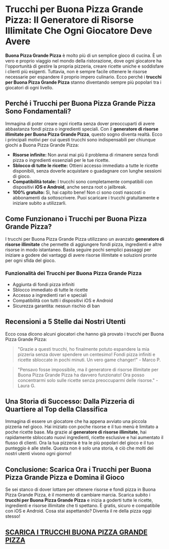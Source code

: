 <h1>Trucchi per Buona Pizza Grande Pizza: Il Generatore di Risorse Illimitate Che Ogni Giocatore Deve Avere</h1>

<p><strong>Buona Pizza Grande Pizza</strong> è molto più di un semplice gioco di cucina. È un vero e proprio viaggio nel mondo della ristorazione, dove ogni giocatore ha l'opportunità di gestire la propria pizzeria, creare ricette uniche e soddisfare i clienti più esigenti. Tuttavia, non è sempre facile ottenere le risorse necessarie per espandere il proprio impero culinario. Ecco perché i <strong>trucchi per Buona Pizza Grande Pizza</strong> stanno diventando sempre più popolari tra i giocatori di ogni livello.</p>

<h2>Perché i Trucchi per Buona Pizza Grande Pizza Sono Fondamentali?</h2>

<p>Immagina di poter creare ogni ricetta senza dover preoccuparti di avere abbastanza fondi pizza o ingredienti speciali. Con il <strong>generatore di risorse illimitate per Buona Pizza Grande Pizza</strong>, questo sogno diventa realtà. Ecco i principali motivi per cui questi trucchi sono indispensabili per chiunque giochi a Buona Pizza Grande Pizza:</p>

<ul>
  <li><strong>Risorse infinite:</strong> Non avrai mai più il problema di rimanere senza fondi pizza o ingredienti essenziali per le tue ricette.</li>
  <li><strong>Sblocco di tutte le ricette:</strong> Ottieni accesso immediato a tutte le ricette disponibili, senza doverle acquistare o guadagnare con lunghe sessioni di gioco.</li>
  <li><strong>Compatibilità totale:</strong> I trucchi sono completamente compatibili con dispositivi <strong>iOS e Android</strong>, anche senza root o jailbreak.</li>
  <li><strong>100% gratuito:</strong> Sì, hai capito bene! Non ci sono costi nascosti o abbonamenti da sottoscrivere. Puoi scaricare i trucchi gratuitamente e iniziare subito a utilizzarli.</li>
</ul>

<h2>Come Funzionano i Trucchi per Buona Pizza Grande Pizza?</h2>

<p>I trucchi per Buona Pizza Grande Pizza utilizzano un avanzato <strong>generatore di risorse illimitate</strong> che permette di aggiungere fondi pizza, ingredienti e altre risorse in modo istantaneo. Basta seguire pochi semplici passaggi per iniziare a godere dei vantaggi di avere risorse illimitate e soluzioni pronte per ogni sfida del gioco.</p>

<h3>Funzionalità dei Trucchi per Buona Pizza Grande Pizza</h3>

<ul>
  <li>Aggiunta di fondi pizza infiniti</li>
  <li>Sblocco immediato di tutte le ricette</li>
  <li>Accesso a ingredienti rari e speciali</li>
  <li>Compatibilità con tutti i dispositivi iOS e Android</li>
  <li>Sicurezza garantita: nessun rischio di ban</li>
</ul>

<h2>Recensioni a 5 Stelle dai Nostri Utenti</h2>

<p>Ecco cosa dicono alcuni giocatori che hanno già provato i trucchi per Buona Pizza Grande Pizza:</p>

<blockquote>
  <p>"Grazie a questi trucchi, ho finalmente potuto espandere la mia pizzeria senza dover spendere un centesimo! Fondi pizza infiniti e ricette sbloccate in pochi minuti. Un vero game changer!" - Marco P.</p>
</blockquote>

<blockquote>
  <p>"Pensavo fosse impossibile, ma il generatore di risorse illimitate per Buona Pizza Grande Pizza ha davvero funzionato! Ora posso concentrarmi solo sulle ricette senza preoccuparmi delle risorse." - Laura G.</p>
</blockquote>

<h2>Una Storia di Successo: Dalla Pizzeria di Quartiere al Top della Classifica</h2>

<p>Immagina di essere un giocatore che ha appena avviato una piccola pizzeria nel gioco. Hai iniziato con poche risorse e il tuo menù è limitato a poche ricette base. Ma grazie al <strong>generatore di risorse illimitate</strong>, hai rapidamente sbloccato nuovi ingredienti, ricette esclusive e hai aumentato il flusso di clienti. Ora la tua pizzeria è tra le più popolari del gioco e il tuo punteggio è alle stelle. Questa non è solo una storia, è ciò che molti dei nostri utenti vivono ogni giorno!</p>

<h2>Conclusione: Scarica Ora i Trucchi per Buona Pizza Grande Pizza e Domina il Gioco</h2>

<p>Se sei stanco di dover lottare per ottenere risorse e fondi pizza in Buona Pizza Grande Pizza, è il momento di cambiare marcia. Scarica subito i <strong>trucchi per Buona Pizza Grande Pizza</strong> e inizia a goderti tutte le ricette, ingredienti e risorse illimitate che ti spettano. È gratis, sicuro e compatibile con iOS e Android. Cosa stai aspettando? Diventa il re della pizza oggi stesso!</p>

## [SCARICA I TRUCCHI BUONA PIZZA GRANDE PIZZA](https://scaricasubitoveloceitagratis.click/scaricadownload.html)
